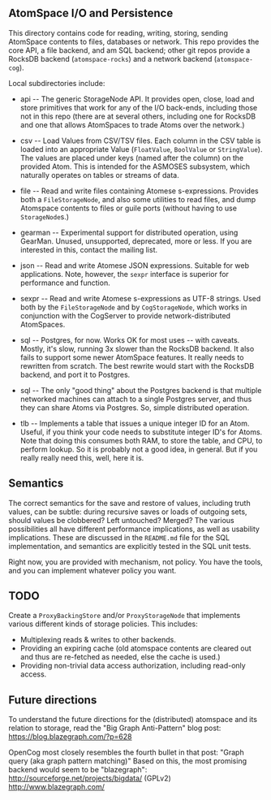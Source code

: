 
AtomSpace I/O and Persistence
-----------------------------

This directory contains code for reading, writing, storing, sending
AtomSpace contents to files, databases or network.  This repo provides
the core API, a file backend, and am SQL backend; other git repos
provide a RocksDB backend (`atomspace-rocks`) and a network backend
(`atomspace-cog`).

Local subdirectories include:

* api      -- The generic StorageNode API.
              It provides open, close, load and store primitives that
              work for any of the I/O back-ends, including those not
              in this repo (there are at several others, including one
              for RocksDB and one that allows AtomSpaces to trade
              Atoms over the network.)

* csv      -- Load Values from CSV/TSV files. Each column in the CSV
              table is loaded into an appropriate Value (`FloatValue`,
              `BoolValue` or `StringValue`). The values are placed
              under keys (named after the column) on the provided Atom.
              This is intended for the ASMOSES subsystem, which
              naturally operates on tables or streams of data.

* file     -- Read and write files containing Atomese s-expressions.
              Provides both a `FileStorageNode`, and also some utilities
              to read files, and dump Atomspace contents to files or
              guile ports (without having to use `StorageNode`s.)

* gearman  -- Experimental support for distributed operation, using
              GearMan. Unused, unsupported, deprecated, more or less.
              If you are interested in this, contact the mailing list.

* json     -- Read and write Atomese JSON expressions. Suitable for
              web applications. Note, however, the `sexpr` interface
              is superior for performance and function.

* sexpr    -- Read and write Atomese s-expressions as UTF-8 strings.
              Used both by the `FileStorageNode` and by `CogStorageNode`,
              which works in conjunction with the CogServer to provide
              network-distributed AtomSpaces.

* sql      -- Postgres, for now. Works OK for most uses -- with caveats.
              Mostly, it's slow, running 3x slower than the RocksDB
              backend. It also fails to support some newer AtomSpace
              features. It really needs to rewritten from scratch.
              The best rewrite would start with the RocksDB backend,
              and port it to Postgres.

* sql      -- The only "good thing" about the Postgres backend is that
              multiple networked machines can attach to a single Postgres
              server, and thus they can share Atoms via Postgres. So,
              simple distributed operation.

* tlb      -- Implements a table that issues a unique integer ID for an
              Atom. Useful, if you think your code needs to substitute
              integer ID's for Atoms. Note that doing this consumes both
              RAM, to store the table, and CPU, to perform lookup. So it
              is probably not a good idea, in general. But if you really
              really need this, well, here it is.


Semantics
---------
The correct semantics for the save and restore of values, including
truth values, can be subtle: during recursive saves or loads of outgoing
sets, should values be clobbered? Left untouched? Merged?  The various
possibilities all have different performance implications, as well as
usability implications. These are discussed in the `README.md` file for
the SQL implementation, and semantics are explicitly tested in the SQL
unit tests.

Right now, you are provided with mechanism, not policy. You have the
tools, and you can implement whatever policy you want.


TODO
----
Create a `ProxyBackingStore` and/or `ProxyStorageNode` that implements
various different kinds of storage policies. This includes:
* Multiplexing reads & writes to other backends.
* Providing an expiring cache (old atomspace contents are cleared out
  and thus are re-fetched as needed, else the cache is used.)
* Providing non-trivial data access authorization, including read-only
  access.

Future directions
-----------------
To understand the future directions for the (distributed) atomspace
and its relation to storage, read the "Big Graph Anti-Pattern" blog
post: https://blog.blazegraph.com/?p=628

OpenCog most closely resembles the fourth bullet in that post:
"Graph query (aka graph pattern matching)"  Based on this, the
most promising backend would seem to be "blazegraph":
http://sourceforge.net/projects/bigdata/ (GPLv2)
http://www.blazegraph.com/
